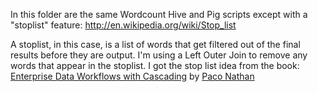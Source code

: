 In this folder are the same Wordcount Hive and Pig scripts except with a
"stoplist" feature: http://en.wikipedia.org/wiki/Stop_list

A stoplist, in this case, is a list of words that get filtered out of the
final results before they are output. I'm using a Left Outer Join to
remove any words that appear in the stoplist.  I got the stop list idea from the book:
[Enterprise Data Workflows with Cascading](http://www.amazon.com/Enterprise-Data-Workflows-Cascading-Nathan/dp/1449358721) 
by [Paco Nathan](http://en.wikipedia.org/wiki/Paco_Nathan)
